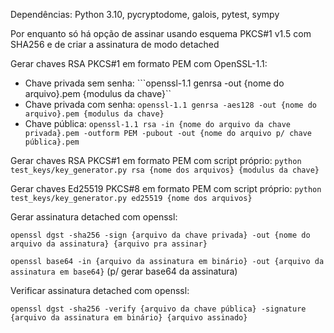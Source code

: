 Dependências: Python 3.10, pycryptodome, galois, pytest, sympy

Por enquanto só há opção de assinar usando esquema PKCS#1 v1.5 com SHA256 e de criar a assinatura de modo detached

Gerar chaves RSA PKCS#1 em formato PEM com OpenSSL-1.1:
- Chave privada sem senha: ```openssl-1.1 genrsa -out {nome do arquivo}.pem {modulus da chave}``
- Chave privada com senha: ```openssl-1.1 genrsa -aes128 -out {nome do arquivo}.pem {modulus da chave}```
- Chave pública: ```openssl-1.1 rsa -in {nome do arquivo da chave privada}.pem -outform PEM -pubout -out {nome do arquivo p/ chave pública}.pem```

Gerar chaves RSA PKCS#1 em formato PEM com script próprio:
```python test_keys/key_generator.py rsa {nome dos arquivos} {modulus da chave}```

Gerar chaves Ed25519 PKCS#8 em formato PEM com script próprio:
```python test_keys/key_generator.py ed25519 {nome dos arquivos}```


Gerar assinatura detached com openssl:

```openssl dgst -sha256 -sign {arquivo da chave privada} -out {nome do arquivo da assinatura} {arquivo pra assinar}```

```openssl base64 -in {arquivo da assinatura em binário} -out {arquivo da assinatura em base64}``` (p/ gerar base64 da assinatura)

Verificar assinatura detached com openssl:

```openssl dgst -sha256 -verify {arquivo da chave pública} -signature {arquivo da assinatura em binário} {arquivo assinado}```
